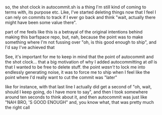 so, the shot clock in autocommit.sh is a thing I'm still kind of coming to terms with, its purpose etc. Like, I've started deleting things now that I feel I can rely on commits to track if I ever go back and think "wait, actually there might have been some value there".

part of me feels like this is a betrayal of the original intentions behind making this barfspace repo, but, nah, because the point was to make something where I'm not fussing over "oh, is this good enough to ship", and I'd say I've achieved that

See, it's important for me to keep in mind that the point of autocommit and the shot clock... that a big motivation of why I added autocommitting at *all* is that I wanted to be free to delete stuff. the point *wasn't* to lock me into endlessly generating noise, it was to force me to ship when I feel like the point where I'd really want to cut the commit was "later"

like for instance, with that last line I actually did get a second of "oh, wait, should I keep going, do I have more to say", and then I took somewhere around ten seconds to think about it, and then autocommit was just like "NAH BRO, 'S GOOD ENOUGH" and, you know what, that was pretty much the right call
